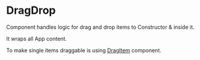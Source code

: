 # DragDrop

Component handles logic for drag and drop items to Constructor & inside it.

It wraps all App content.

To make single items draggable is using [DragItem](#dragitem) component.
